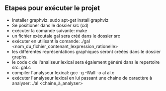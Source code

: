 ## Etapes pour exécuter le projet

* Installer graphviz: sudo apt-get install graphviz
* Se positioner dans le dossier src (cd)
* exécuter la comande suivante: make
* un fichier exécutale gal sera créé dans le dossier src
* exécuter en utilisant la comande: ./gal <nom_du_fichier_contenant_lexpression_rationelle>
* les différentes représentations graphiques seront créées dans le dossier graphs.
* le code c de l'analiseur lexical sera également généré dans le repertoire src: gal.c
* compiler l'analyseur lexical: gcc -g -Wall -o al al.c
* exécuter l'analyseur lexical en lui passant une chaine de caractère à analyser: ./al <chaine_à_analyser>